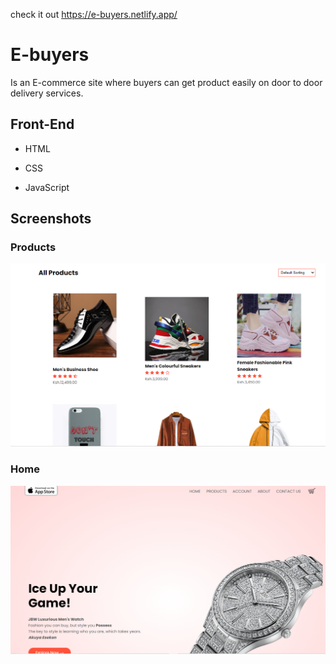 
check it out https://e-buyers.netlify.app/


# E-buyers

Is an E-commerce site where buyers can get product easily on door to door delivery services.


## Front-End 

- HTML

- CSS
- JavaScript


## Screenshots
### Products

![App Screenshot](https://github.com/akuyaesekon/e-buyers/blob/main/screenshorts/Products.PNG?raw=true)

### Home
![App Screenshot](https://github.com/akuyaesekon/e-buyers/blob/main/screenshorts/Home.PNG?raw=true)






